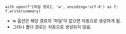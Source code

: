     with open(f"{파일 경로}, 'w', encoding='utf-8') as f:
    f.write(summary)
- w 옵션은 해당 경로의 '파일'이 없으면 자동으로 생성하게 됨.
- 그러나 폴더 경로는 자동으로 생성되지 않음.